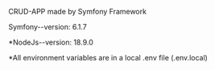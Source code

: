 CRUD-APP made by Symfony Framework

Symfony--version: 6.1.7

*NodeJs--version: 18.9.0

*All environment variables are in a local .env file (.env.local)




